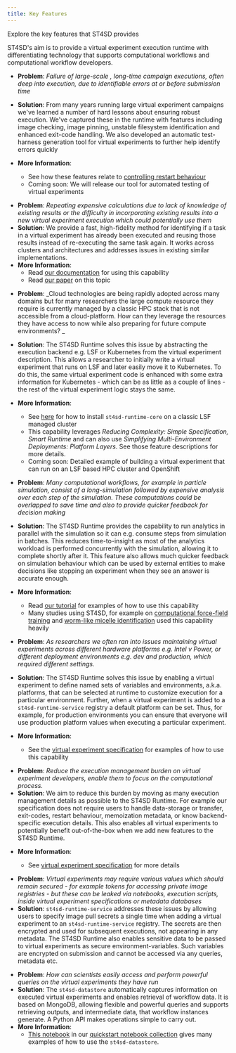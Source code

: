 ```yaml
---
title: Key Features
---
```


<!--

  Copyright IBM Inc. All Rights Reserved.
  SPDX-License-Identifier: Apache-2.0

-->

<PageDescription>

Explore the key features that ST4SD provides

</PageDescription>

ST4SD's aim is to provide a virtual experiment execution runtime with
differentiating technology that supports computational workflows and
computational workflow developers.

<Accordion>

<AccordionItem title="Eliminating Failure Cases: Robust Execution Support">

- **Problem**: _Failure of large-scale , long-time campaign executions, often
  deep into execution, due to identifiable errors at or before submission time_
- **Solution**: From many years running large virtual experiment campaigns we've
  learned a number of hard lessons about ensuring robust execution. We've
  captured these in the runtime with features including image checking, image
  pinning, unstable filesystem identification and enhanced exit-code handling.
  We also developed an automatic test-harness generation tool for
  virtual experiments to further help identify errors quickly

- **More Information**:

  - See how these features relate to [controlling restart behaviour](/restart)
  - Coming soon: We will release our tool for automated testing of virtual experiments

</AccordionItem>
<AccordionItem title="Reusing Calculations: Memoization">

- **Problem**: _Repeating expensive calculations due to lack of knowledge of
  existing results or the difficulty in incorporating existing results into a
  new virtual experiment execution which could potentially use them_
- **Solution**: We provide a fast, high-fidelity method for identifying if a
  task in a virtual experiment has already been executed and reusing those
  results instead of re-executing the same task again. It works across clusters
  and architectures and addresses issues in existing similar implementations.
- **More Information**:
  - Read [our documentation](/memoization) for using this capability
  - Read [our paper](https://ieeexplore.ieee.org/document/9860151) on this topic

</AccordionItem>

 <AccordionItem title="Moving from Classic HPC to Cloud: Pluggable Backends">

- **Problem**: _Cloud technologies are being rapidly adopted across many domains
  but for many researchers the large compute resource they require is currently
  managed by a classic HPC stack that is not accessible from a cloud-platform.
  How can they leverage the resources they have access to now while also
  preparing for future compute environments? _

- **Solution**: The ST4SD Runtime solves this issue by abstracting the execution
  backend e.g. LSF or Kubernetes from the virtual experiment description. This
  allows a researcher to initially write a virtual experiment that runs on LSF
  and later easily move it to Kubernetes. To do this, the same
  virtual experiment code is enhanced with some extra information for
  Kubernetes - which can be as little as a couple of lines - the rest of the
  virtual experiment logic stays the same.

- **More Information**:
  - See [here](/installation#install-on-classic-hpc) for how to install
    `st4sd-runtime-core` on a classic LSF managed cluster
  - This capability leverages _Reducing Complexity: Simple Specification, Smart
    Runtime_ and can also use _Simplifying Multi-Environment Deployments:
    Platform Layers_. See those feature descriptions for more details.
  - Coming soon: Detailed example of building a virtual experiment that can run
    on an LSF based HPC cluster and OpenShift

</AccordionItem>

<AccordionItem title="Reducing Time-to-Insight: Analytics Co-processing">

- **Problem**: _Many computational workflows, for example in particle
  simulation, consist of a long-simulation followed by expensive analysis over
  each step of the simulation. These computations could be overlapped to save
  time and also to provide quicker feedback for decision making_

- **Solution**: The ST4SD Runtime provides the capability to run analytics in
  parallel with the simulation so it can e.g. consume steps from simulation in
  batches. This reduces time-to-insight as most of the analytics workload is
  performed concurrently with the simulation, allowing it to complete shortly
  after it. This feature also allows much quicker feedback on simulation
  behaviour which can be used by external entities to make decisions like
  stopping an experiment when they see an answer is accurate enough.
- **More Information**:
  - Read [our tutorial](/tutorial) for examples of how to use this capability
  - Many studies using ST4SD, for example on
    [computational force-field training](http://dx.doi.org/10.1021/acs.jpcb.0c06132)
    and
    [worm-like micelle identification](http://dx.doi.org/10.1021/acs.jctc.0c00311)
    used this capability heavily

</AccordionItem>

<AccordionItem title="Simplifying Multi-Environment Deployments: Platform Layers">

- **Problem**: _As researchers we often ran into issues maintaining
  virtual experiments across different hardware platforms e.g. Intel v Power, or
  different deployment environments e.g. dev and production, which required
  different settings._

- **Solution**: The ST4SD Runtime solves this issue by enabling a virtual
  experiment to define named sets of variables and environments, a.k.a.
  platforms, that can be selected at runtime to customize execution for a
  particular environment. Further, when a virtual experiment is added to a
  `st4sd-runtime-service` registry a default platform can be set. Thus, for
  example, for production environments you can ensure that everyone will use
  production platform values when executing a particular experiment.

- **More Information**:
  - See the
    [virtual experiment specification](/workflow-specification#blueprints) for
    examples of how to use this capability

</AccordionItem>

<AccordionItem title="Reducing Complexity: Simple Specification, Smart Runtime">

- **Problem**: _Reduce the execution management burden on virtual experiment
  developers, enable them to focus on the computational process._
- **Solution**: We aim to reduce this burden by moving as many execution
  management details as possible to the ST4SD Runtime. For example our
  specification does not require users to handle data-storage or transfer,
  exit-codes, restart behaviour, memoization metadata, or know backend-specific
  execution details. This also enables all virtual experiments to potentially
  benefit out-of-the-box when we add new features to the ST4SD Runtime.

* **More Information**:

  - See [virtual experiment specification](/workflow-specification) for more
    details

</AccordionItem>

<AccordionItem title="Securing Execution: Registry Secrets and Encrypted Env-Vars">

- **Problem**: _Virtual experiments may require various values which should
  remain secured - for example tokens for accessing private image registries -
  but these can be leaked via notebooks, execution scripts, inside
  virtual experiment specifications or metadata databases_
- **Solution**: `st4sd-runtime-service` addresses these issues by allowing users
  to specify image pull secrets a single time when adding a virtual experiment
  to an `st4sd-runtime-service` registry. The secrets are then encrypted and
  used for subsequent executions, not appearing in any metadata. The ST4SD
  Runtime also enables sensitive data to be passed to virtual experiments as
  secure environment-variables. Such variables are encrypted on submission and
  cannot be accessed via any queries, metadata etc.

</AccordionItem>

<AccordionItem title="Capturing Data: The ST4SD Datastore">

- **Problem**: _How can scientists easily access and perform powerful queries on
  the virtual experiments they have run_
- **Solution**: The `st4sd-datastore` automatically captures information on
  executed virtual experiments and enables retrieval of workflow data. It is
  based on MongoDB, allowing flexible and powerful queries and supports
  retrieving outputs, and intermediate data, that workflow instances generate. A
  Python API makes operations simple to carry out.
- **More Information**:
  - [This notebook](https://github.com/st4sd/st4sd-examples/blob/main/notebooks/ST4SD%20Datastore%20-%20Common%20Query%20Examples.ipynb)
    in our
    [quickstart notebook collection](https://github.com/st4sd/st4sd-examples/)
    gives many examples of how to use the `st4sd-datastore`.

</AccordionItem>

</Accordion>
